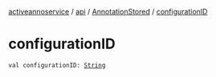 [activeannoservice](../../index.md) / [api](../index.md) / [AnnotationStored](index.md) / [configurationID](./configuration-i-d.md)

# configurationID

`val configurationID: `[`String`](https://kotlinlang.org/api/latest/jvm/stdlib/kotlin/-string/index.html)